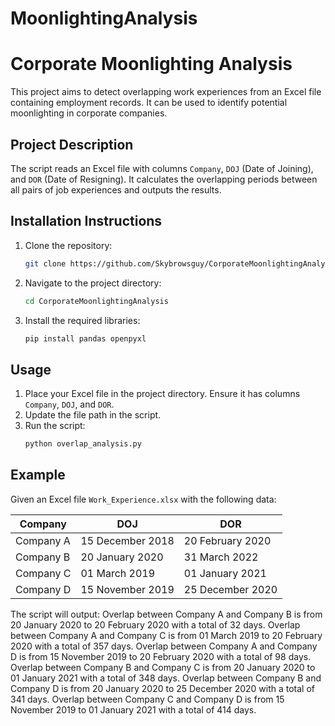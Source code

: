 # MoonlightingAnalysis
# Corporate Moonlighting Analysis

This project aims to detect overlapping work experiences from an Excel file containing employment records. It can be used to identify potential moonlighting in corporate companies.

## Project Description

The script reads an Excel file with columns `Company`, `DOJ` (Date of Joining), and `DOR` (Date of Resigning). It calculates the overlapping periods between all pairs of job experiences and outputs the results.

## Installation Instructions

1. Clone the repository:
    ```sh
    git clone https://github.com/Skybrowsguy/CorporateMoonlightingAnalysis.git
    ```
2. Navigate to the project directory:
    ```sh
    cd CorporateMoonlightingAnalysis
    ```
3. Install the required libraries:
    ```sh
    pip install pandas openpyxl
    ```

## Usage

1. Place your Excel file in the project directory. Ensure it has columns `Company`, `DOJ`, and `DOR`.
2. Update the file path in the script.
3. Run the script:
    ```sh
    python overlap_analysis.py
    ```

## Example

Given an Excel file `Work_Experience.xlsx` with the following data:

| Company      | DOJ             | DOR             |
|--------------|------------------|-----------------|
| Company A    | 15 December 2018 | 20 February 2020|
| Company B    | 20 January 2020  | 31 March 2022   |
| Company C    | 01 March 2019    | 01 January 2021 |
| Company D    | 15 November 2019 | 25 December 2020|

The script will output:
Overlap between Company A and Company B is from 20 January 2020 to 20 February 2020 with a total of 32 days.
Overlap between Company A and Company C is from 01 March 2019 to 20 February 2020 with a total of 357 days.
Overlap between Company A and Company D is from 15 November 2019 to 20 February 2020 with a total of 98 days.
Overlap between Company B and Company C is from 20 January 2020 to 01 January 2021 with a total of 348 days.
Overlap between Company B and Company D is from 20 January 2020 to 25 December 2020 with a total of 341 days.
Overlap between Company C and Company D is from 15 November 2019 to 01 January 2021 with a total of 414 days.
